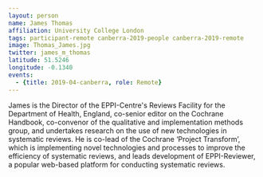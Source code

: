 ```yaml
---
layout: person
name: James Thomas
affiliation: University College London
tags: participant-remote canberra-2019-people canberra-2019-remote
image: Thomas_James.jpg
twitter: james_m_thomas
latitude: 51.5246
longitude: -0.1340
events:
  - {title: 2019-04-canberra, role: Remote}
---
```

James is the Director of the EPPI-Centre's Reviews Facility for the Department of Health, England, co-senior editor on the Cochrane Handbook, co-convenor of the qualitative and implementation methods group, and undertakes research on the use of new technologies in systematic reviews. He is co-lead of the Cochrane ‘Project Transform’, which is implementing novel technologies and processes to improve the efficiency of systematic reviews, and leads development of EPPI-Reviewer, a popular web-based platform for conducting systematic reviews.